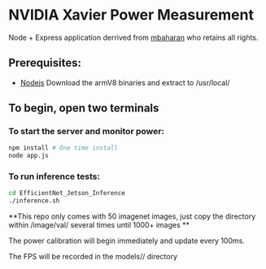 # NVIDIA Xavier Power Measurement
Node + Express application derrived from [mbaharan](https://github.com/mbaharan/Tegra_Xavier_TX2_INA_Power_Monitors) who retains all rights.

## Prerequisites:
* [Nodejs](https://nodejs.org/en/download/) Download the armV8 binaries and extract to /usr/local/

## To begin, open two terminals

### To start the server and monitor power:

```bash
npm install # One time install
node app.js
```

### To run inference tests:
```bash
cd EfficientNet_Jetson_Inference
./inference.sh
```
**This repo only comes with 50 imagenet images, just copy the directory within /image/val/ several times until 1000+ images **

The power calibration will begin immediately and update every 100ms.

The FPS will be recorded in the models/<DATASET>/ directory
 

